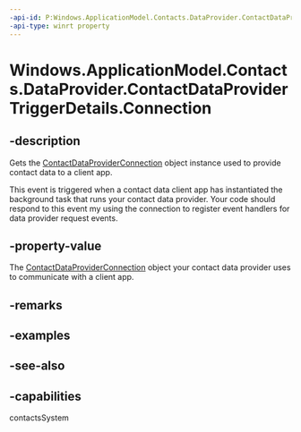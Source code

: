 ```yaml
---
-api-id: P:Windows.ApplicationModel.Contacts.DataProvider.ContactDataProviderTriggerDetails.Connection
-api-type: winrt property
---
```


<!-- Property syntax
public Windows.ApplicationModel.Contacts.DataProvider.ContactDataProviderConnection Connection { get; }
-->

# Windows.ApplicationModel.Contacts.DataProvider.ContactDataProviderTriggerDetails.Connection

## -description
Gets the [ContactDataProviderConnection](contactdataproviderconnection.md) object instance used to provide contact data to a client app.

This event is triggered when a contact data client app has instantiated the background task that runs your contact data provider. Your code should respond to this event my using the connection to register event handlers for data provider request events.

## -property-value
The [ContactDataProviderConnection](contactdataproviderconnection.md) object your contact data provider uses to communicate with a client app.

## -remarks

## -examples

## -see-also

## -capabilities
contactsSystem
